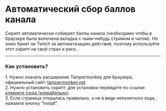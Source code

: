 # Автоматический сбор баллов канала
Скрипт автоматически собирает баллы канала (необходимо чтобы в браузере была включена вкладка с чьим-нибудь стримом и чатом). Не знаю банит ли Twitch за автоматизацию действий, поэтому используйте этот скрипт на свой страх и риск.

<hr>

<div>
  <h3>Как установить?</h3>
  <p>
  1. Нужно скачать расширение Tampermonkey для браузера, официальный сайт: <a href="https://tampermonkey.net/?locale=ru">tampermonkey.net</a>.
  <br>
  2. Нужно установить скрипт, для установки перейдите по ссылке <a href="https://github.com/Nubovik01/auto-bonus-claim-twitch/raw/main/extension/claimBonus.user.js">кликните сюда (кликабельно)</a>.
  <br>
  3. Если страница открылась правильно, а не в виде непонятного кода, нажмите кнопку "Install".
  </p>
</div>
